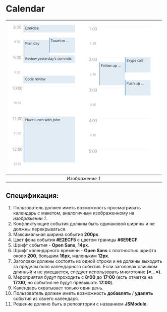# Calendar
|![](https://github.com/V4d1kRed/JSModule/blob/master/images/layout.png "Layout")|
|:--:|
|*Изображение 1*|
## Спецификация:
1. Пользователь должен иметь возможность просматривать календарь с макетом, аналогичным изображенному на *изображении 1*.
2. Конфликтующие события должны быть одинаковой ширины и не должны перекрываться.
3. Максимальная ширина события **200px**.
4. Цвет фона события **#E2ECF5** с цветом границы **#6E9ECF**.
5. Шрифт события - **Open Sans**, **14px**.
6. Шрифт календарного времени - **Open Sans** с плотностью шрифта около **200**, большим **16px**, маленьким **12px**.
7. Заголовки должны состоять из одной строки и не должны выходить за пределы поля календарного события. Если заголовок слишком длинный и не умещается, следует использовать многоточие **(«…»)**.
8. Мероприятия будут проходить с **8:00** до **17:00** (есть отметка на **17:00**, но события не будут превышать **17:00**).
9. Календарь охватывает только один день.
10. Пользователь должен иметь возможность **добавлять** / **удалять** события из своего календаря.
11. Решение должно быть в репозитории с названием **JSModule**.
